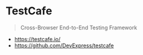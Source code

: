 # TestСafe

> Cross-Browser End-to-End Testing Framework

- <https://testcafe.io/>
- <https://github.com/DevExpress/testcafe>
